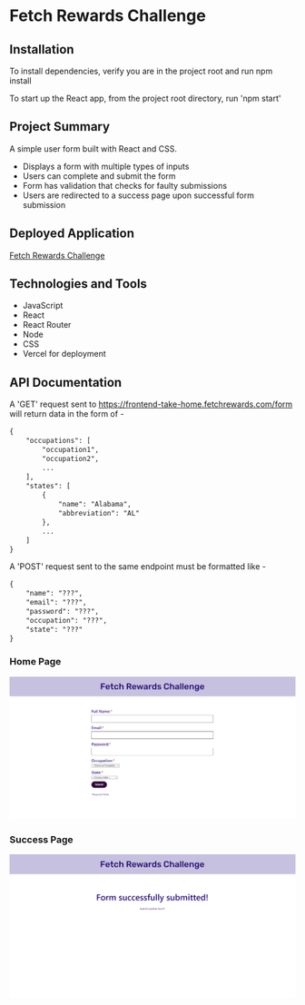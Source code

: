 # Fetch Rewards Challenge

## Installation
To install dependencies, verify you are in the project root and run npm install

To start up the React app, from the project root directory, run 'npm start'

## Project Summary
A simple user form built with React and CSS.  

* Displays a form with multiple types of inputs
* Users can complete and submit the form
* Form has validation that checks for faulty submissions
* Users are redirected to a success page upon successful form submission

## Deployed Application
[Fetch Rewards Challenge](https://fetch-rewards-challenge.vercel.app)

## Technologies and Tools
* JavaScript
* React
* React Router
* Node
* CSS
* Vercel for deployment

## API Documentation
A 'GET' request sent to https://frontend-take-home.fetchrewards.com/form will return data in the form of -
```
{
    "occupations": [
        "occupation1",
        "occupation2",
        ...
    ],
    "states": [
        {
            "name": "Alabama",
            "abbreviation": "AL"
        },
        ...
    ]
}
```

A 'POST' request sent to the same endpoint must be formatted like -
```
{
    "name": "???",
    "email": "???",
    "password": "???",
    "occupation": "???",
    "state": "???"
}
```

### Home Page
![Home Page](src/images/home-page.png)

### Success Page
![Success Page](src/images/success-page.png)
